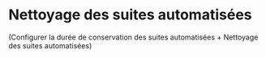 # Nettoyage des suites automatisées 

(Configurer la durée de conservation des suites automatisées + Nettoyage des suites automatisées)